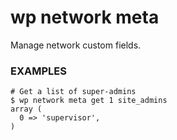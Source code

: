 # wp network meta

Manage network custom fields.

### EXAMPLES

    # Get a list of super-admins
    $ wp network meta get 1 site_admins
    array (
      0 => 'supervisor',
    )




